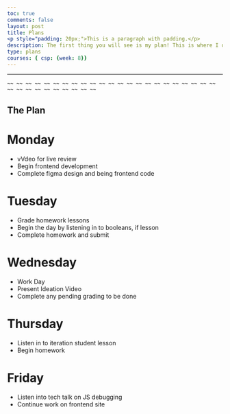 ```yaml
---
toc: true
comments: false
layout: post
title: Plans
<p style="padding: 20px;">This is a paragraph with padding.</p>
description: The first thing you will see is my plan! This is where I organize all the work I have done daily and the work I need to do.
type: plans
courses: { csp: {week: 8}}
---
```

---
    ~~ ~~ ~~ ~~ ~~ ~~ ~~ ~~ ~~ ~~ ~~ ~~ ~~ ~~ ~~ ~~ ~~ ~~ ~~ ~~ ~~ ~~ ~~ ~~ ~~ ~~ ~~ ~~ ~~ ~~ ~~ ~~ ~~

## The Plan    


# Monday

 - vVdeo for live review
 - Begin frontend development
 - Complete figma design and being frontend code

# Tuesday

 - Grade homework lessons 
 - Begin the day by listening in to booleans, if lesson
 - Complete homework and submit

# Wednesday

- Work Day
- Present Ideation Video
- Complete any pending grading to be done

# Thursday

- Listen in to iteration student lesson
- Begin homework

# Friday

- Listen into tech talk on JS debugging
- Continue work on frontend site